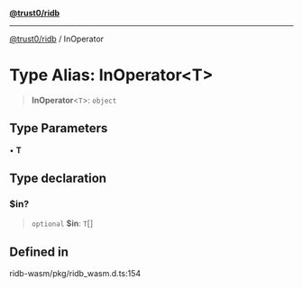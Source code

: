 [**@trust0/ridb**](../README.md)

***

[@trust0/ridb](../README.md) / InOperator

# Type Alias: InOperator\<T\>

> **InOperator**\<`T`\>: `object`

## Type Parameters

• **T**

## Type declaration

### $in?

> `optional` **$in**: `T`[]

## Defined in

ridb-wasm/pkg/ridb\_wasm.d.ts:154
